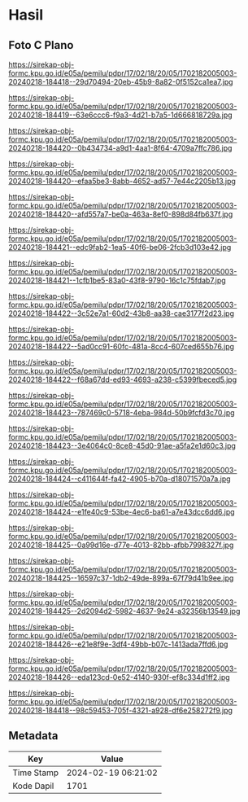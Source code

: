 # Hasil

## Foto C Plano

https://sirekap-obj-formc.kpu.go.id/e05a/pemilu/pdpr/17/02/18/20/05/1702182005003-20240218-184418--29d70494-20eb-45b9-8a82-0f5152ca1ea7.jpg

https://sirekap-obj-formc.kpu.go.id/e05a/pemilu/pdpr/17/02/18/20/05/1702182005003-20240218-184419--63e6ccc6-f9a3-4d21-b7a5-1d666818729a.jpg

https://sirekap-obj-formc.kpu.go.id/e05a/pemilu/pdpr/17/02/18/20/05/1702182005003-20240218-184420--0b434734-a9d1-4aa1-8f64-4709a7ffc786.jpg

https://sirekap-obj-formc.kpu.go.id/e05a/pemilu/pdpr/17/02/18/20/05/1702182005003-20240218-184420--efaa5be3-8abb-4652-ad57-7e44c2205b13.jpg

https://sirekap-obj-formc.kpu.go.id/e05a/pemilu/pdpr/17/02/18/20/05/1702182005003-20240218-184420--afd557a7-be0a-463a-8ef0-898d84fb637f.jpg

https://sirekap-obj-formc.kpu.go.id/e05a/pemilu/pdpr/17/02/18/20/05/1702182005003-20240218-184421--edc9fab2-1ea5-40f6-be06-2fcb3d103e42.jpg

https://sirekap-obj-formc.kpu.go.id/e05a/pemilu/pdpr/17/02/18/20/05/1702182005003-20240218-184421--1cfb1be5-83a0-43f8-9790-16c1c75fdab7.jpg

https://sirekap-obj-formc.kpu.go.id/e05a/pemilu/pdpr/17/02/18/20/05/1702182005003-20240218-184422--3c52e7a1-60d2-43b8-aa38-cae3177f2d23.jpg

https://sirekap-obj-formc.kpu.go.id/e05a/pemilu/pdpr/17/02/18/20/05/1702182005003-20240218-184422--5ad0cc91-60fc-481a-8cc4-607ced655b76.jpg

https://sirekap-obj-formc.kpu.go.id/e05a/pemilu/pdpr/17/02/18/20/05/1702182005003-20240218-184422--f68a67dd-ed93-4693-a238-c5399fbeced5.jpg

https://sirekap-obj-formc.kpu.go.id/e05a/pemilu/pdpr/17/02/18/20/05/1702182005003-20240218-184423--787469c0-5718-4eba-984d-50b9fcfd3c70.jpg

https://sirekap-obj-formc.kpu.go.id/e05a/pemilu/pdpr/17/02/18/20/05/1702182005003-20240218-184423--3e4064c0-8ce8-45d0-91ae-a5fa2e1d60c3.jpg

https://sirekap-obj-formc.kpu.go.id/e05a/pemilu/pdpr/17/02/18/20/05/1702182005003-20240218-184424--c411644f-fa42-4905-b70a-d18071570a7a.jpg

https://sirekap-obj-formc.kpu.go.id/e05a/pemilu/pdpr/17/02/18/20/05/1702182005003-20240218-184424--e1fe40c9-53be-4ec6-ba61-a7e43dcc6dd6.jpg

https://sirekap-obj-formc.kpu.go.id/e05a/pemilu/pdpr/17/02/18/20/05/1702182005003-20240218-184425--0a99d16e-d77e-4013-82bb-afbb7998327f.jpg

https://sirekap-obj-formc.kpu.go.id/e05a/pemilu/pdpr/17/02/18/20/05/1702182005003-20240218-184425--16597c37-1db2-49de-899a-67f79d41b9ee.jpg

https://sirekap-obj-formc.kpu.go.id/e05a/pemilu/pdpr/17/02/18/20/05/1702182005003-20240218-184425--2d2094d2-5982-4637-9e24-a32356b13549.jpg

https://sirekap-obj-formc.kpu.go.id/e05a/pemilu/pdpr/17/02/18/20/05/1702182005003-20240218-184426--e21e8f9e-3df4-49bb-b07c-1413ada7ffd6.jpg

https://sirekap-obj-formc.kpu.go.id/e05a/pemilu/pdpr/17/02/18/20/05/1702182005003-20240218-184426--eda123cd-0e52-4140-930f-ef8c334d1ff2.jpg

https://sirekap-obj-formc.kpu.go.id/e05a/pemilu/pdpr/17/02/18/20/05/1702182005003-20240218-184418--98c59453-705f-4321-a928-df6e258272f9.jpg


## Metadata

| Key        | Value               |
| ---------- | ------------------- |
| Time Stamp | 2024-02-19 06:21:02 |
| Kode Dapil | 1701                |



